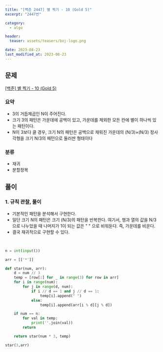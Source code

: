 ```yaml
---
title: "[백준 2447] 별 찍기 - 10 (Gold 5)"
excerpt: "2447번"

category:
  - algo

header:
  teaser: assets/teasers/boj-logo.png

date: 2023-08-23
last_modified_at: 2023-08-23
---
```


## 문제

[[백준] 별 찍기 - 10 (Gold 5)](https://www.acmicpc.net/problem/2447)

### 요약

- 3의 거듭제곱인 N이 주어진다.
- 크기 3의 패턴은 가운데에 공백이 있고, 가운데를 제외한 모든 칸에 별이 하나씩 있는 패턴이다.
- N이 3보다 클 경우, 크기 N의 패턴은 공백으로 채워진 가운데의 (N/3)×(N/3) 정사각형을 크기 N/3의 패턴으로 둘러싼 형태이다

### 분류

- 재귀
- 분할정복

## 풀이

### 1. 규칙 관찰, 풀이

- 기본적인 패턴을 분석해서 구현한다.
- 일단 크기 N의 패턴은 크기 (N/3)의 패턴을 반복한다. 여기서, 행과 열의 값을 N/3으로 나누었을 때 나머지가 1이 되는 값은 " " 으로 비워둔다. 즉, 가운데를 비운다.
- 결국 재귀적으로 구현할 수 있다.

<br>

```python
n = int(input())

arr = [['*']]

def star(num, arr):
    d = num // 3
    temp = [row[:] for _ in range(3) for row in arr]
    for i in range(num):
        for j in range(d, num):
            if i // d == 1 and j // d == 1:
                temp[i].append(" ")
            else:
                temp[i].append(arr[i % d][j % d])

    if num == n:
        for val in temp:
            print(''.join(val))
        return

    return star(num * 3, temp)

star(3,arr)
```
